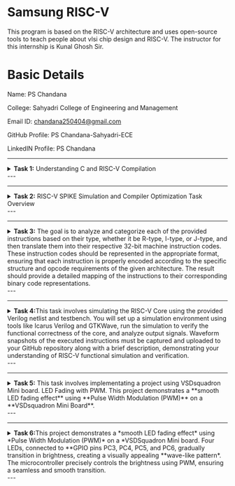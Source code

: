 # Samsung RISC-V  
This program is based on the RISC-V  architecture and uses open-source tools to teach people about vlsi chip design and RISC-V. The instructor for this internship is Kunal Ghosh Sir.

# Basic Details
Name: PS Chandana

College: Sahyadri College of Engineering and Management

Email ID: chandana250404@gmail.com

GitHub Profile: PS Chandana-Sahyadri-ECE

LinkedIN Profile: PS Chandana




---

<details>
<summary> <b>Task 1:</b> Understanding C and RISC-V Compilation</summary> 
<br>

This task involves reviewing *C-based* and *RISC-V-based* lab videos to understand the differences in compiling C programs using *GCC* and *RISC-V GCC compilers*.</summary>

## *C Language-Based Lab*  

This section demonstrates how to compile a *C program* on a standard *GCC compiler* and execute it.

### *Steps to Compile and Run a C Program*
1. Open the terminal and navigate to the desired directory.
2. Create and edit a .c file using the following command:

        sh
       leafpad sum1ton.c

4. Compile and execute the program:

        sh
        gcc sum1ton.c
       ./a.out


Compilation and execution are now complete.

![2](Task1/sum1ton_gcc.png
)
![2](Task1/gcc_compile.png
)


RISC-V Based Lab

This section covers compiling a C program for the RISC-V architecture using the RISC-V GCC compiler.

Steps to Compile Using RISC-V GCC Compiler

1. Ensure the RISC-V GCC compiler is installed.


2. Verify the .c file content using:
   
         sh
         cat sum1ton.c


4. Compile the program with the -O1 optimization:

       sh
       riscv64-unknown-elf-gcc -O1 -mabi=lp64 -march=rv64i -o sum1ton.o sum1ton.c


6. Disassemble the object file to view its assembly code:

        sh
         riscv64-unknown-elf-objdump -d sum1ton.o


8. Minimize the assembly output for easier reading:

         sh
         riscv64-unknown-elf-objdump -d sum1ton.o | less


10. Extract the main function’s assembly code using:
  
         sh
         /main


11. Locate the main function in the assembly output.

   ![4](Task1/objdump_O1_mode.png
)


Compiling with -Ofast Optimization

1. Compile the program with aggressive optimization using -Ofast:

          sh
         riscv64-unknown-elf-gcc -Ofast -mabi=lp64 -march=rv64i -o sum1ton.o sum1ton.c
         

3. Disassemble the object file:

         sh
         riscv64-unknown-elf-objdump -d sum1ton.o
         

5. Minimize the assembly output:

          sh
         riscv64-unknown-elf-objdump -d sum1ton.o | less


7. Extract the main function:
 
         sh
         /main


8. Locate the main function in the assembly output.

 ![4](Task1/objdump_Ofast_mode.png
)


Explanation of Key Commands and Options

This concludes Task 1, demonstrating C and RISC-V compilation workflows.

</details>
---


---
<details>
<summary> <b>Task 2:</b> RISC-V SPIKE Simulation and Compiler Optimization </b>Task Overview</summary> 
<br>

This task involves compiling a **C program** using the **RISC-V GCC compiler**, simulating it in **SPIKE**, and comparing the performance of different optimization levels (`-O1` and `-Ofast`).  

The goal is to understand how **compiler optimizations** affect the **execution and instruction set** in the SPIKE RISC-V simulator.  


Steps to Complete the Task

### **1. Write a Simple C Program**  

The following program calculates the addition of two numbers:  

![Task 2 image]("Task%202/task2_c_program.png")



### **2. Compile Using RISC-V GCC**

#### **Compile with -O1 Optimization**  

Use the following command to compile the program with the **-O1** optimization flag:  
 
      sh
      riscv64-unknown-elf-gcc -O1 -mabi=lp64 -march=rv64i -o swift.o swift.c


#### **Disassemble Object Files to View Assembly Code**  

Generate Dump for **-O1** Optimization:  
  
      sh
      riscv64-unknown-elf-objdump -d swift.o

Minimize the assembly output using the following command:
  
      sh
      riscv64-unknown-elf-objdump -d swift.o | less

![O1_objdump](Task%202/task2_O1_objdump.png)


### **3. Run SPIKE Simulation**

Run a compiled **RISC-V program** on the SPIKE simulator in non-debug mode:  
 
      sh
      spike pk swift.o

Invoke the debug mode of the SPIKE RISC-V simulator:
 
      sh
      spike -d pk swift.o

![O1_objdump](Task%202/O1_objdump_optimization.png)


### **4. Compile with -Ofast Optimization**

Use the following command to compile the program with the **-Ofast** optimization flag:  
  
      sh
      riscv64-unknown-elf-gcc -Ofast -mabi=lp64 -march=rv64i -o swift.o swift.c
      

#### **Disassemble Object Files to View Assembly Code**  

Generate Dump for **-Ofast** Optimization:  
  
      sh
      riscv64-unknown-elf-objdump -d swift.o

Minimize the assembly output using the following command:
   
      sh
      riscv64-unknown-elf-objdump -d swift.o | less

![Ofast_objdump](Task2/task2_Ofast_objdump.png)

### **5. Run SPIKE Simulation for -Ofast Optimization**

Run the **-Ofast binary** in SPIKE:  
  
      sh
      spike pk swift.o

Invoke the debug mode of the SPIKE RISC-V simulator:
  
      sh
      spike -d pk swift.o

![Ofast_objdump](Task%202/Ofast_objdump_optimization.png)

## **Observing Instructions in SPIKE (`spike -d pk swift.o`)**  

1. After loading, **SPIKE initializes** and displays the **Program Counter (PC)** and **Stack Pointer (SP)**.  

2. Press **Enter** repeatedly to step through the execution.  

3. Each press displays the **next instruction executed** by the program.  

4. The displayed instructions **directly correspond to the C code** of the main program, providing insights into the program's execution flow.


## **Explanation of Key Commands and Options**  

| Command | Description |
|---------|------------|
| `spike` | RISC-V simulator that runs RISC-V programs on a virtual machine. |
| `pk` | Proxy kernel that acts as a minimal runtime environment for RISC-V programs, handling system calls like I/O and memory management. |
| `swift.o` | The compiled RISC-V binary of your program (created using a RISC-V GCC compiler). |
| `-d` (debugging mode) | Debugging mode in SPIKE, allows stepping through the instructions and inspecting the program's behavior. |
| `riscv64-unknown-elf-gcc` | RISC-V GCC compiler used to compile the C program into a RISC-V object file (.o). |
| `-O1` | Basic optimizations for performance. |
| `-Ofast` | Aggressive optimizations for maximum speed. |
| `riscv64-unknown-elf-objdump` | Disassembles RISC-V binaries to examine assembly code. |

These tools together enable compiling, running, and debugging **RISC-V programs** on a simulated environment.
</details>
---


---
<details>
<summary><b>Task 3:</b> The goal is to analyze and categorize each of the provided instructions based on their type, whether it be R-type, I-type, or J-type, and then translate them into their respective 32-bit machine instruction codes. These instruction codes should be represented in the appropriate format, ensuring that each instruction is properly encoded according to the specific structure and opcode requirements of the given architecture. The result should provide a detailed mapping of the instructions to their corresponding binary code representations.</summary>
<br>

# Understanding RISC-V and Its Instruction Formats

## What is RISC-V?
RISC-V is an open-source Instruction Set Architecture (ISA) that enables developers to design processors tailored to specific applications. Based on Reduced Instruction Set Computer (RISC) principles, RISC-V represents the fifth generation of processors built on this concept. Its open and free nature means developers can utilize RISC-V without purchasing licenses, making it a compelling alternative to proprietary processor technologies.

## Instruction Formats in RISC-V
The instruction format of a processor defines how machine language instructions are structured for execution. These instructions are composed of binary data (0s and 1s), each segment providing details about data location and operations to be performed. In RISC-V, there are six primary instruction formats:

1. **R-format**
2. **I-format**
3. **S-format**
4. **B-format**
5. **U-format**
6. **J-format**
<img width="772" alt="instructions_types" src="https://github.com/user-attachments/assets/7ca6b3ea-bd59-4419-8410-1e14e40e911e" />



### 1. R-type Instruction
R-type (Register-type) instructions operate on registers rather than memory locations. These are used for arithmetic and logical operations. Each instruction is 32 bits and divided into six fields:

#### Structure:

| Field Name | Size  | Description                            |
|------------|-------|----------------------------------------|
| Opcode     | 7 bits| Determines the instruction type        |
| rd         | 5 bits| Destination register                  |
| func3      | 3 bits| Specifies the type of operation       |
| rs1        | 5 bits| First source register                 |
| rs2        | 5 bits| Second source register                |
| func7      | 7 bits| Additional operation specification    |

#### Example: ADD r9, r2, r5
- **Operation:** Adds values in registers r2 and r5, storing the result in r9.
- **Field Breakdown:**

  - Opcode: `0110011`
  - rd (Destination): `r9` -> `01001`
  - rs1 (Source 1): `r2` -> `00010`
  - rs2 (Source 2): `r5` -> `00101`
  - func3: `000`
  - func7: `0000000`
- **32-bit Instruction:** `0000000_00101_00010_000_01001_0110011`


#### Example: XOR r10, r1, r4
- **Operation:** XOR operation between r1 and r4, result in r10.
- **Field Breakdown:**

  - Opcode: `0110011`
  - rd (Destination): `r10` -> `01010`
  - rs1 (Source 1): `r1` -> `00001`
  - rs2 (Source 2): `r4` -> `00100`
  - func3: `100`
  - func7: `0000000`
- **32-bit Instruction:** `0000000_00100_00001_100_01010_0110011`


#### Example: SLT r11, r2, r4
- **Operation:** Sets r11 to 1 if r2 < r4; otherwise, sets r11 to 0.
- **Field Breakdown:**

  - Opcode: `0110011`
  - rd (Destination): `r11` -> `01011`
  - rs1 (Source 1): `r2` -> `00010`
  - rs2 (Source 2): `r4` -> `00100`
  - func3: `010`
  - func7: `0000000`
- **32-bit Instruction:** `0000000_00100_00010_010_01011_0110011`

![r type](https://github.com/user-attachments/assets/33357c39-806e-4d2f-9158-cd204120dcd8)



### 2. I-type Instruction
I-type (Immediate-type) instructions use a register and an immediate (constant) value. These are typically used for load and immediate operations.

#### Structure:

| Field Name | Size  | Description                            |
|------------|-------|----------------------------------------|
| Opcode     | 7 bits| Determines the instruction type        |
| rd         | 5 bits| Destination register                  |
| func3      | 3 bits| Specifies the type of operation       |
| rs1        | 5 bits| Source register                       |
| imm[11:0]  | 12 bits| Immediate value                      |

#### Example: ADDI r12, r4, 5
- **Operation:** Adds immediate value 5 to the value in r4 and stores it in r12.
- **Field Breakdown:**
  - Opcode: `0010011`
  - rd (Destination): `r12` -> `01100`
  - rs1 (Source): `r4` -> `00100`
  - imm[11:0] (Immediate): `000000000101`
  - func3: `000`
- **32-bit Instruction:** `000000000101_00100_000_01100_0010011`

![i type](https://github.com/user-attachments/assets/76a06842-0672-46d8-b50e-c538c6f63c99)



### 3. S-type Instruction
S-type (Store-type) instructions store register values into memory locations.

#### Structure:

| Field Name | Size  | Description                            |
|------------|-------|----------------------------------------|
| Opcode     | 7 bits| Determines the instruction type        |
| rs1        | 5 bits| Base address register                 |
| rs2        | 5 bits| Source register                       |
| imm[11:5]  | 7 bits| Upper immediate value                  |
| imm[4:0]   | 5 bits| Lower immediate value                  |
| func3      | 3 bits| Specifies the type of operation       |

#### Example: SW r3, 2(r1)
- **Operation:** Stores the value in r3 into the memory at the address `r1 + 2`.
- **Field Breakdown:**
  - Opcode: `0100011`
  - rs1 (Base Address): `r1` -> `00001`
  - rs2 (Source): `r3` -> `00011`
  - imm[11:5] (Upper Immediate): `0000000`
  - imm[4:0] (Lower Immediate): `00010`
  - func3: `010`
- **32-bit Instruction:** `0000000_00011_00001_010_00010_0100011`

![s type](https://github.com/user-attachments/assets/a6210bc8-77c1-424d-a6e0-ada39b5189da)



### 4. B-type Instruction
B-type (Branch-type) instructions handle branching based on conditions.

#### Structure:

| Field Name | Size  | Description                            |
|------------|-------|----------------------------------------|
| Opcode     | 7 bits| Determines the instruction type        |
| rs1        | 5 bits| Source register 1                      |
| rs2        | 5 bits| Source register 2                      |
| imm[12|10:5|4:1|11] | 13 bits| Branch offset                      |
| func3      | 3 bits| Specifies the condition for branching |

#### Example: BNE r0, r1, 20
- **Operation:** Branches to the address `PC + 20` if r0 is not equal to r1.
- **Field Breakdown:**
  - Opcode: `1100011`
  - rs1: `r0` -> `00000`
  - rs2: `r1` -> `00001`
  - imm[12|10:5|4:1|11]: `0000010100`
  - func3: `001`
- **32-bit Instruction:** `0000000_00001_00000_001_10100_1100011`

#### Example: BEQ r0, r0, 15
- **Operation:** Branches to the address `PC + 15` if r0 equals r0 (always true).
- **Field Breakdown:**
  - Opcode: `1100011`
  - rs1: `r0` -> `00000`
  - rs2: `r0` -> `00000`
  - imm[12|10:5|4:1|11]: `000001111`
  - func3: `000`
- **32-bit Instruction:** `0000000_00000_00000_000_01111_1100011`

![b type](https://github.com/user-attachments/assets/31c67705-07f0-4d1d-86e0-2c0d8e3e2e78)


### 5. U-type Instruction
U-type (Upper Immediate) instructions load immediate data into the destination register.

#### Structure:

| Field Name | Size  | Description                            |
|------------|-------|----------------------------------------|
| Opcode     | 7 bits| Determines the instruction type        |
| rd         | 5 bits| Destination register                  |
| imm[31:12] | 20 bits| Upper immediate value                  |

![u type](https://github.com/user-attachments/assets/d5223eda-40fd-4418-8860-39f350330311)


### 6. J-type Instruction
J-type (Jump-type) instructions implement jump operations, often used for loops.

#### Structure:

| Field Name | Size  | Description                            |
|------------|-------|----------------------------------------|
| Opcode     | 7 bits| Determines the instruction type        |
| rd         | 5 bits| Destination register                  |
| imm[20|10:1|11|19:12] | 20 bits| Jump offset                        |

![j type](https://github.com/user-attachments/assets/f9841148-7b72-42c1-adea-3a9e2068d621)


# RISC-V Instruction Breakdown

## 1. Instruction: `lui a0, 0x21`
- **Opcode**: `0110111` (7 bits)
- **Immediate (upper 20 bits of 0x21 shifted left by 12)**: `00000000000000000010` (20 bits)
- **Destination Register (rd)**: `a0 (x10)`: `01010` (5 bits)

| imm[31:12]         | rd   | opcode  |
|--------------------|------|---------|
| 00000000000000000010 | 01010 | 0110111 |

## 2. Instruction: `addi sp, sp, -16`
- **Opcode**: `0010011` (7 bits)
- **Immediate**: `1111111111110000` (12 bits)
- **Source Register (rs1)**: `sp (x2)`: `00010` (5 bits)
- **Destination Register (rd)**: `sp (x2)`: `00010` (5 bits)
- **Function (funct3)**: `000` (3 bits)

| imm[11:0]  | rs1   | funct3 | rd   | opcode  |
|------------|-------|--------|------|---------|
| 111111111111 | 00010 | 000    | 00010 | 0010011 |

## 3. Instruction: `li a1, 20`
- **Opcode**: `0010011` (7 bits)
- **Immediate**: `00000000010100` (12 bits)
- **Source Register (rs1)**: `zero (x0)`: `00000` (5 bits)
- **Destination Register (rd)**: `a1 (x11)`: `01011` (5 bits)
- **Function (funct3)**: `000` (3 bits)

| imm[11:0]     | rs1   | funct3 | rd   | opcode  |
|---------------|-------|--------|------|---------|
| 00000000010100 | 00000 | 000    | 01011 | 0010011 |

## 4. Instruction: `jal ra, 10404 <printf>`
- **Opcode**: `1101111` (7 bits)
- **Immediate**: `10404 (0x28B4)` (21 bits)
- **Destination Register (rd)**: `ra (x1)`: `00001` (5 bits)

| imm[20] | imm[10:1] | imm[11] | imm[19:12]  | rd   | opcode |
|---------|-----------|---------|-------------|------|--------|
| 0       | 0101101010 | 1       | 00000000    | 00001 | 1101111 |

## 5. Instruction: `sd ra, 8(sp)`
- **Opcode**: `0100011` (7 bits)
- **Immediate**: `0000000001000` (12 bits, split into two parts)
- **Source Register (rs2)**: `ra (x1)`: `00001` (5 bits)
- **Base Register (rs1)**: `sp (x2)`: `00010` (5 bits)
- **Function (funct3)**: `011` (3 bits)

| imm[11:5] | rs2   | rs1   | funct3 | imm[4:0] | opcode |
|-----------|-------|-------|--------|----------|--------|
| 0000000   | 00001 | 00010 | 011    | 01000    | 0100011 |

## 6. Instruction: `ld ra, 8(sp)`
- **Opcode**: `0000011` (7 bits)
- **Immediate**: `0000000001000` (12 bits)
- **Source Register (rs1)**: `sp (x2)`: `00010` (5 bits)
- **Destination Register (rd)**: `ra (x1)`: `00001` (5 bits)
- **Function (funct3)**: `011` (3 bits)

| imm[11:0]   | rs1   | funct3 | rd   | opcode  |
|-------------|-------|--------|------|---------|
| 0000000001000 | 00010 | 011    | 00001 | 0000011 |

## 7. Instruction: `jalr zero, ra, 0 (ret)`
- **Opcode**: `1100111` (7 bits)
- **Immediate**: `000000000000` (12 bits)
- **Source Register (rs1)**: `ra (x1)`: `00001` (5 bits)
- **Destination Register (rd)**: `zero (x0)`: `00000` (5 bits)
- **Function (funct3)**: `000` (3 bits)

| imm[11:0]   | rs1   | funct3 | rd   | opcode  |
|-------------|-------|--------|------|---------|
| 000000000000 | 00001 | 000    | 00000 | 1100111 |

## 8. Instruction: `auipc a5, 0xffff0`
- **Opcode**: `0010111` (7 bits)
- **Immediate**: `0xffff0` (20 bits)
- **Destination Register (rd)**: `a5 (x15)`: `01111` (5 bits)

| imm[31:12]  | rd   | opcode |
|-------------|------|--------|
| 0xffff0     | 01111 | 0010111 |

## 9. Instruction: `addi a5, a5, -216`
- **Opcode**: `0010011` (7 bits)
- **Immediate**: `11111100101000` (12 bits in 2's complement for -216)
- **Source Register 1 (rs1)**: `a5 (x15)`: `01111` (5 bits)
- **Destination Register (rd)**: `a5 (x15)`: `01111` (5 bits)
- **Function (funct3)**: `000` (3 bits)

| imm[11:0]    | rs1   | funct3 | rd   | opcode  |
|--------------|-------|--------|------|---------|
| 111111001010 | 01111 | 000    | 01111 | 0010011 |

## 10. Instruction: `addi sp, sp, 16`
- **Opcode**: `0010011` (7 bits)
- **Immediate**: `000000010000` (12 bits for 16)
- **Source Register (rs1)**: `sp (x2)`: `00010` (5 bits)
- **Destination Register (rd)**: `sp (x2)`: `00010` (5 bits)
- **Function (funct3)**: `000` (3 bits)

| imm[11:0]  | rs1   | funct3 | rd   | opcode  |
|------------|-------|--------|------|---------|
| 000000010000 | 00010 | 000    | 00010 | 0010011 |

## 11. Instruction: `addi a0, a0, 272`
- **Opcode**: `0010011` (7 bits)
- **Immediate**: `000100010000` (12 bits for 272)
- **Source Register (rs1)**: `a0 (x10)`: `01010` (5 bits)
- **Destination Register (rd)**: `a0 (x10)`: `01010` (5 bits)
- **Function (funct3)**: `000` (3 bits)

| imm[11:0]   | rs1   | funct3 | rd   | opcode  |
|-------------|-------|--------|------|---------|
| 000100010000 | 01010 | 000    | 01010 | 0010011 |

## 12. Instruction: `j 101ac <atexit>` (encoded as `jal x0, 101ac`)
- **Opcode**: `1101111` (7 bits)
- **Immediate**: `0x101ac` (21 bits)
- **Destination Register (rd)**: `x0`: `00000` (5 bits)

| imm[20] | imm[10:1] | imm[11] | imm[19:12]  | rd   | opcode  |
|---------|-----------|---------|-------------|------|---------|
| 0       | 0001101011 | 0       | 00000010    | 00001 | 1101111 |

## 13. Instruction: `addi a0, a0, 368`
- **Opcode**: `0010011` (7 bits)
- **Immediate**: `000101110000` (12 bits for 368)
- **Source Register (rs1)**: `a0 (x10)`: `01010` (5 bits)
- **Destination Register (rd)**: `a0 (x10)`: `01010` (5 bits)
- **Function (funct3)**: `000` (3 bits)

| imm[11:0]   | rs1   | funct3 | rd   | opcode  |
|-------------|-------|--------|------|---------|
|000101110000 | 01010 | 000    | 01010 | 0010011 |

## 14. Instruction: `addi a2, a2, 264`
- **Opcode**: `0010011` (7 bits)
- **Immediate**: `000100001000` (12 bits for 264)
- **Source Register (rs1)**: `a2 (x12)` : `01100` (5 bits)
- **Destination Register (rd)**: `a2 (x12)` : `01100` (5 bits)
- **Function (funct3)**: `000` (3 bits)

| imm[11:0]	 | rs1	| funct3 |	rd	   | opcode  |
|------------|------|--------|------|---------|
|000100001000|01100 |	000	   |01100	|0010011  |

## 15. Instruction: `addi a1, sp, 8`
- **Opcode**: `0010011` (7 bits)
- **Immediate**: `0000000001000` (12 bits for 8)
- **Source Register (rs1)**: `sp (x2)` : `00010` (5 bits)
- **Destination Register (rd)**: `a1 (x11)` -> `01011` (5 bits)
- **Function (funct3)**: `000` (3 bits)

| imm[11:0]	  | rs1 	|funct3	|rd	   | opcode  |
|-------------|------|-------|------|---------|
|0000000001000	|00010	|  000	|01011 |0010011  |

This repository contains a list of 15 unique RISC-V instructions extracted from the assembly code along with their corresponding 32-bit instruction codes. These instructions cover different instruction formats, such as **U-type**, **I-type**, **J-type**, **B-type**, and **R-type**.

</details>
---

---
<details>
<summary> <b>Task 4:</b>This task involves simulating the RISC-V Core using the provided Verilog netlist and testbench. You will set up a simulation environment using tools like Icarus Verilog and GTKWave, run the simulation to verify the functional correctness of the core, and analyze output signals. Waveform snapshots of the executed instructions must be captured and uploaded to your GitHub repository along with a brief description, demonstrating your understanding of RISC-V functional simulation and verification.</summary> 
<br>

## 2. BLOCK DIAGRAM OF RISC-V RV32I
![image](https://user-images.githubusercontent.com/110079631/181293948-beb8622c-7696-4b06-b6c9-eeab9b8ab9d3.png)

## 3. INSTRUCTION SET OF RISC-V RV32I
![image](https://user-images.githubusercontent.com/110079631/181298133-60269bc2-01da-4b5c-8b42-69057b8dc15c.png)

# RISC-V Core Functional Simulation 
## 4. FUNCTIONAL SIMULATION

### 4.1 About iverilog and gtkwave
- Icarus Verilog is an implementation of the Verilog hardware description language.
- GTKWave is a fully featured GTK+ v1. 2 based wave viewer for Unix and Win32 which reads Ver Structural Verilog Compiler generated AET files as well as standard Verilog VCD/EVCD files and allows their viewing.

### 4.2 Installing iverilog and gtkwave

- **For Ubuntu**

 Open your terminal and type the following to install iverilog and GTKWave
 ```
 $   sudo apt get update
 $   sudo apt get install iverilog gtkwave
 ```
 ![image](Task%204/installation_iverilog.png)
 ![image](Task%204/installation_gtkwave.png)

- **To clone the repository and download the netlist files for simulation , enter the following commands in your terminal.**

 ```
 $ git clone https://github.com/vinayrayapati/iiitb_rv32i
 $ cd iiitb_rv32i
 ```
- **To simulate and run the verilog code , enter the following commands in your terminal.**

```
$ iverilog -o iiitb_rv32i iiitb_rv32i.v iiitb_rv32i_tb.v
$ ./iiitb_rv32i
```
- **To see the output waveform in gtkwave, enter the following commands in your terminal.**

`$ gtkwave iiitb_rv32i.vcd`

### 4.3 The output waveform

 The output waveform showing the instructions performed in a 5-stage pipelined architecture.

## **Analyzing the Output Waveform of Various Instructions**

### **Instruction 1: `ADD R6, R2, R1`**  
![ADD](Task%204/add.png)

### **Instruction 2: `SUB R7, R1, R2`**  
![SUB](Task%204/sub.png)

### **Instruction 3: `AND R8, R1, R3`**  
![AND](Task%204/and.png)

### **Instruction 4: `OR R9, R2, R5`**  
![OR](Task%204/or.png)

### **Instruction 5: `XOR R10, R1, R4`**  
![XOR](Task%204/xor.png)

### **Instruction 6: `SLT R1, R2, R4`**  
![SLT](Task%204/slt.png)

### **Instruction 7: `ADDI R12, R4, 5`**  
![ADDI](Task%204/addi.png)


### **Full `gtkwave` Instruction**  
![Full gtkwave instruction](Task%204/full_gtkwave_instruction.png)  

</details>
---

---
<details>
<summary> <b>Task 5:</b> This task involves implementating a project using VSDsquadron Mini board. LED Fading with PWM. This project demonstrates a **smooth LED fading effect** using **Pulse Width Modulation (PWM)** on a **VSDsquadron Mini Board**.</summary>


## Components Required
| Component               | Quantity | Description                                        |
|-------------------------|----------|----------------------------------------------------|
| VSDsquadron Mini Board  | 1        | The core microcontroller used for LED control     |
| LEDs                    | 4        | Light-emitting diodes for visual output          |
| Resistors (330Ω)        | 4        | Used to limit current through the LEDs           |
| Connecting wires        | As needed| Used for establishing electrical connections      |
| Breadboard              | 1        | Platform for prototyping the circuit             |
| Power supply (3.3V/5V)  | 1        | Provides power to the microcontroller and LEDs   |

## Circuit Connections
| LED  | GPIO Pin | Connection Details |
|------|---------|-------------------|
| LED1 | PC3     | Connected via a 330Ω resistor |
| LED2 | PC4     | Connected via a 330Ω resistor |
| LED3 | PC5     | Connected via a 330Ω resistor |
| LED4 | PC6     | Connected via a 330Ω resistor |
| GND  | Common  | All LED grounds connected to microcontroller GND |


## Circuit Diagram


## Working Mechanism
1. **PWM Control:**
   - The microcontroller modulates the brightness of each LED using **Pulse Width Modulation (PWM)**.
   - Each LED is assigned a varying duty cycle to create a fading effect.
2. **Wave Effect:**
   - The first LED starts at a dim level, with each subsequent LED increasing in brightness until the last one reaches full intensity.
   - The pattern then reverses, smoothly dimming the LEDs back down, creating a **wave-like flow**.
3. **Timing & Delay Adjustments:**
   - Delays are carefully adjusted to ensure a smooth transition without abrupt changes.
   - The fading effect repeats continuously, creating an eye-catching **dynamic lighting effect**.

</details>
---

---
<details>
<summary> <b>Task 6:</b>This project demonstrates a *smooth LED fading effect* using *Pulse Width Modulation (PWM)* on a *VSDSquadron Mini board. Four LEDs, connected to **GPIO pins PC3, PC4, PC5, and PC6, gradually transition in brightness, creating a visually appealing **wave-like pattern*. The microcontroller precisely controls the brightness using PWM, ensuring a seamless and smooth transition.</summary>

## Steps to Implement
### Hardware Implementation
1. *Microcontroller Setup:*
   - The *VSDSquadron Mini board* is programmed to control LED brightness using PWM.
   - GPIO pins *PC3, PC4, PC5, and PC6* are configured as output pins.
2. *LED Circuit:*
   - Each LED is connected in series with a *330Ω resistor* to limit the current.
   - The circuit is powered using a *3.3V/5V power supply*.
3. *Physical Assembly:*
   - Components are connected on a *breadboard* for easy prototyping.
   - Wires are used to establish electrical connections between the LEDs and microcontroller.

### Software Implementation
1. *PWM Control:*
   - The microcontroller modulates the brightness of each LED using *Pulse Width Modulation (PWM)*.
   - Each LED is assigned a varying duty cycle to create a fading effect.
2. *Wave Effect:*
   - The first LED starts at a dim level, with each subsequent LED increasing in brightness until the last one reaches full intensity.
   - The pattern then reverses, smoothly dimming the LEDs back down, creating a *wave-like flow*.
3. *Timing & Delay Adjustments:*
   - Delays are carefully adjusted to ensure a smooth transition without abrupt changes.
   - The fading effect repeats continuously, creating an eye-catching *dynamic lighting effect*.

## Expected Output
- LEDs will smoothly transition in brightness from dim to bright in a *wave-like* pattern.
- The wave effect will continuously repeat in both *forward and reverse order*.
- The smooth transition of brightness ensures a visually appealing effect without flickering.

## Code Implementation
- The project is implemented using *VS Code with PlatformIO*.
- The code initializes *PWM on GPIO pins PC3, PC4, PC5, and PC6*.
- A loop continuously updates PWM duty cycles to create a fading effect.
- Delay values are set to control the timing of brightness changes.
- The implementation ensures a seamless and efficient LED fading sequence.

      sh
      #include <ch32v00x.h>
      #include <debug.h>
      
      #define LED1_GPIO_PORT GPIOC
      #define LED2_GPIO_PORT GPIOC
      #define LED3_GPIO_PORT GPIOC
      #define LED4_GPIO_PORT GPIOC
      
      #define LED1_GPIO_PIN GPIO_Pin_3
      #define LED2_GPIO_PIN GPIO_Pin_4
      #define LED3_GPIO_PIN GPIO_Pin_5
      #define LED4_GPIO_PIN GPIO_Pin_6
      
      #define BLINKY_CLOCK_ENABLE RCC_APB2PeriphClockCmd(RCC_APB2Periph_GPIOC, ENABLE)
      
      void NMI_Handler(void) __attribute__((interrupt("WCH-Interrupt-fast")));
      void HardFault_Handler(void) __attribute__((interrupt("WCH-Interrupt-fast")));
      void Delay_Init(void);
      void Delay_Ms(uint32_t n);
      
      void Fade_LED(GPIO_TypeDef *GPIOx, uint16_t GPIO_Pin)
      {
          for (int i = 0; i < 10; i++)
          {
              GPIO_WriteBit(GPIOx, GPIO_Pin, Bit_SET);
              Delay_Ms(i * 20);
              GPIO_WriteBit(GPIOx, GPIO_Pin, Bit_RESET);
              Delay_Ms(200 - i * 20);
          }
          for (int i = 10; i > 0; i--)
          {
              GPIO_WriteBit(GPIOx, GPIO_Pin, Bit_SET);
              Delay_Ms(i * 20);
              GPIO_WriteBit(GPIOx, GPIO_Pin, Bit_RESET);
              Delay_Ms(200 - i * 20);
          }
      }
      
      int main(void)
      {
          NVIC_PriorityGroupConfig(NVIC_PriorityGroup_1);
          SystemCoreClockUpdate();
          Delay_Init();
      
          GPIO_InitTypeDef GPIO_InitStructure = {0};
          BLINKY_CLOCK_ENABLE;
          GPIO_InitStructure.GPIO_Pin = LED1_GPIO_PIN | LED2_GPIO_PIN | LED3_GPIO_PIN | LED4_GPIO_PIN;
          GPIO_InitStructure.GPIO_Mode = GPIO_Mode_Out_PP;
          GPIO_InitStructure.GPIO_Speed = GPIO_Speed_50MHz;
          GPIO_Init(GPIOC, &GPIO_InitStructure);
      
          while (1)
          {
              // Forward fading sequence
              Fade_LED(LED1_GPIO_PORT, LED1_GPIO_PIN);
              Fade_LED(LED2_GPIO_PORT, LED2_GPIO_PIN);
              Fade_LED(LED3_GPIO_PORT, LED3_GPIO_PIN);
              Fade_LED(LED4_GPIO_PORT, LED4_GPIO_PIN);
      
              // Reverse fading sequence
              Fade_LED(LED4_GPIO_PORT, LED4_GPIO_PIN);
              Fade_LED(LED3_GPIO_PORT, LED3_GPIO_PIN);
              Fade_LED(LED2_GPIO_PORT, LED2_GPIO_PIN);
              Fade_LED(LED1_GPIO_PORT, LED1_GPIO_PIN);
          }
      }
      
      void NMI_Handler(void) {}
      void HardFault_Handler(void)
      {
          while (1)
          {
          }
      }
      
          

## Applications
- LED lighting effects and animations.
- Visual indicators for embedded systems.
- Smooth transition effects in smart lighting solutions.
- Learning platform for PWM-based brightness control.

## Conclusion
This project effectively demonstrates the *use of PWM for LED brightness control* in embedded systems. The smooth transitions between brightness levels showcase precise *timing and duty cycle adjustments, creating an appealing **wave-like LED animation*. The implementation can be further extended for advanced LED control applications, making it a useful foundation for larger embedded projects.
</details>
---
